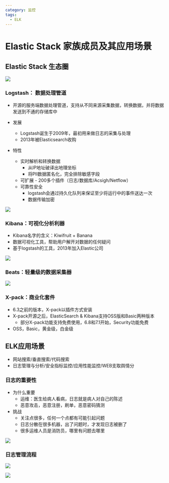 ```yaml
---
category: 监控
tags:
  - ELK
---
```


# Elastic Stack 家族成员及其应用场景

## Elastic Stack 生态圈

![](https://gitee.com/clay-wangzhi/blogImg/raw/master/blogImg/1567739481410.png)

### Logstash： 数据处理管道

* 开源的服务端数据处理管道，支持从不同来源采集数据，转换数据，并将数据发送到不通的存储库中

* 发展
  * Logstash诞生于2009年，最初用来做日志的采集与处理
  * 2013年被Elasticsearch收购
* 特性
  * 实时解析和转换数据
    * 从IP地址破译出地理坐标
    * 将PII数据匿名化，完全排除敏感字段
  * 可扩展 - 200多个插件（日志/数据库/Acsigh/Netflow）
  * 可靠性安全
    * logstash会通过持久化队列来保证至少将运行中的事件送达一次
    * 数据传输加密

![](https://gitee.com/clay-wangzhi/blogImg/raw/master/blogImg/1567739654345.png)

### Kibana：可视化分析利器

* Kibana名字的含义：Kiwifruit + Banana
* 数据可视化工具，帮助用户解开对数据的任何疑问
* 基于logstash的工具，2013年加入Elastic公司

![](https://gitee.com/clay-wangzhi/blogImg/raw/master/blogImg/1567739969747.png)

### Beats：轻量级的数据采集器



![](https://gitee.com/clay-wangzhi/blogImg/raw/master/blogImg/1567740031729.png)

### X-pack：商业化套件

* 6.3之前的版本，X-pack以插件方式安装
* X-pack开源之后，ElasticSearch & Kibana支持OSS版和Basic两种版本
  * 部分X-pack功能支持免费使用，6.8和7.1开始，Security功能免费
* OSS，Basic，黄金级，白金级

## ELK应用场景

* 网站搜索/垂直搜索/代码搜索
* 日志管理与分析/安全指标监控/应用性能监控/WEB支取舆情分

### 日志的重要性

* 为什么重要
  * 运维：医生给病人看病，日志就是病人对自己的陈述
  * 恶意攻击，恶意注册，刷单，恶意密码猜测
* 挑战
  * 关注点很多，任何一个点都有可能引起问题
  * 日志分散在很多机器，出了问题时，才发现日志被删了
  * 很多运维人员是消防员，哪里有问题去哪里

![](https://gitee.com/clay-wangzhi/blogImg/raw/master/blogImg/1567740850711.png)

### 日志管理流程

![](https://gitee.com/clay-wangzhi/blogImg/raw/master/blogImg/1567740876961.png)

![](https://gitee.com/clay-wangzhi/blogImg/raw/master/blogImg/1567740904642.png)